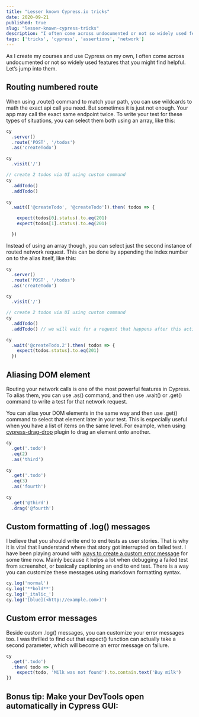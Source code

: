 ```yaml
---
title: "Lesser known Cypress.io tricks"
date: 2020-09-21
published: true
slug: "lesser-known-cypress-tricks"
description: "I often come across undocumented or not so widely used features that you might find helpful. Here’s a list of couple of those."
tags: ['tricks', 'cypress', 'assertions', 'network']
---
```


As I create my courses and use Cypress on my own, I often come across undocumented or not so widely used features that you might find helpful. Let’s jump into them.

## Routing numbered route

When using .route() command to match your path, you can use wildcards to math the exact api call you need. But sometimes it is just not enough. Your app may call the exact same endpoint twice. To write your test for these types of situations, you can select them both using an array, like this:

```js {15}
cy
  .server()
  .route('POST', '/todos')
  .as('createTodo')

cy
  .visit('/')

// create 2 todos via UI using custom command
cy
  .addTodo()
  .addTodo()

cy
  .wait(['@createTodo', '@createTodo']).then( todos => {

    expect(todos[0].status).to.eq(201)
    expect(todos[1].status).to.eq(201)

  })

```

Instead of using an array though, you can select just the second instance of routed network request. This can be done by appending the index number on to the alias itself, like this:

```js {15}
cy
  .server()
  .route('POST', '/todos')
  .as('createTodo')

cy
  .visit('/')

// create 2 todos via UI using custom command
cy
  .addTodo()
  .addTodo() // we will wait for a request that happens after this action

cy
  .wait('@createTodo.2').then( todos => {
    expect(todos.status).to.eq(201)
  })

```

## Aliasing DOM element

Routing your network calls is one of the most powerful features in Cypress. To alias them, you can use .as() command, and then use .wait() or .get() command to write a test for that network request.

You can alias your DOM elements in the same way and then use .get() command to select that element later in your test. This is especially useful when you have a list of items on the same level. For example, when using [cypress-drag-drop](https://github.com/4teamwork/cypress-drag-drop) plugin to drag an element onto another.

```js {4,9}
cy
  .get('.todo')
  .eq(2)
  .as('third')

cy
  .get('.todo')
  .eq(3)
  .as('fourth')

cy
  .get('@third')
  .drag('@fourth')

```

## Custom formatting of .log() messages

I believe that you should write end to end tests as user stories. That is why it is vital that I understand where that story got interrupted on failed test. I have been playing around with [ways to create a custom error message](https://link.medium.com/l0dRBovSX9) for some time now. Mainly because it helps a lot when debugging a failed test from screenshot, or basically captioning an end to end test. There is a way you can customize these messages using markdown formatting syntax.
```js
cy.log('normal')
cy.log('**bold**')
cy.log('_italic_')
cy.log('[blue](<http://example.com>)')
```

## Custom error messages

Beside custom .log() messages, you can customize your error messages too. I was thrilled to find out that expect() function can actually take a second parameter, which will become an error message on failure.
```js
cy
  .get('.todo')
  .then( todo => {
    expect(todo, 'Milk was not found').to.contain.text('Buy milk')
})
```
## Bonus tip: Make your DevTools open automatically in Cypress GUI:

<Tweet id="1240700715854487553" />
